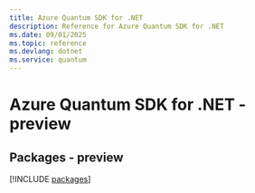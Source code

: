 ```yaml
---
title: Azure Quantum SDK for .NET
description: Reference for Azure Quantum SDK for .NET
ms.date: 09/01/2025
ms.topic: reference
ms.devlang: dotnet
ms.service: quantum
---
```

# Azure Quantum SDK for .NET - preview
## Packages - preview
[!INCLUDE [packages](quantum-index.md)]